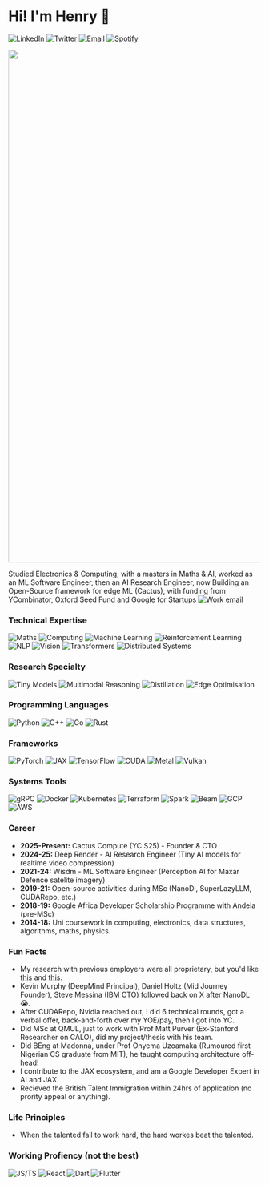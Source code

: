 # Hi! I'm Henry 👋

[![LinkedIn][linkedin-shield]][linkedin-url]
[![Twitter][twitter-shield]][twitter-url]
[![Email][gmail1-shield]][gmail1-url]
[![Spotify][spotify-shield]][spotify-url]

[gmail1-shield]: https://img.shields.io/badge/Gmail-555?style=for-the-badge&logo=gmail&logoColor=white
[gmail1-url]: ndubuakuhenry@gmail.com

[linkedin-shield]: https://img.shields.io/badge/-LinkedIn-black.svg?style=for-the-badge&logo=linkedin&colorB=555
[linkedin-url]: https://linkedin.com/in/henry-ndubuaku-7b6350b8

[twitter-shield]: https://img.shields.io/badge/Twitter-555?style=for-the-badge&logo=twitter&logoColor=555
[twitter-url]: https://twitter.com/hmunachii

[spotify-shield]: https://img.shields.io/badge/Spotify-1ED760?style=for-the-badge&logo=spotify&logoColor=white
[spotify-url]: https://open.spotify.com/playlist/656vFNTyI2ZDsxgdQFaPHA?si=c2ff4aa84f6d42c4


<p align="center">
  <img src="assets/banner.gif" width=1024>
</p>


Studied Electronics & Computing, with a masters in Maths & AI, worked as an ML Software Engineer, then an AI Research Engineer, now Building an Open-Source framework for edge ML (Cactus), with funding from YCombinator, Oxford Seed Fund and Google for Startups [![Work email][gmail2-shield]][gmail-url] 

[gmail2-shield]: https://img.shields.io/badge/henry@cactuscompute.-555?style=flat
[gmail-url]: mailto:henry@cactuscompute.com

### Technical Expertise 
![Maths](https://img.shields.io/badge/Maths-3776AB?style=for-the-badge&logo=tiny&logoColor=white)
![Computing](https://img.shields.io/badge/Computing-6A5ACD?style=for-the-badge&logo=tiny&logoColor=white)
![Machine Learning](https://img.shields.io/badge/Machine_Learning-F9BF3B?style=for-the-badge&logo=tiny&logoColor=white)
![Reinforcement Learning](https://img.shields.io/badge/Reinforcement_Learning-0355FA?style=for-the-badge&logo=tiny&logoColor=white)
![NLP](https://img.shields.io/badge/NLP-4B8BBE?style=for-the-badge&logo=tiny&logoColor=white)
![Vision](https://img.shields.io/badge/Vision-5C3EE8?style=for-the-badge&logo=tiny&logoColor=white)
![Transformers](https://img.shields.io/badge/Transformers-F4900C?style=for-the-badge&logo=tiny&logoColor=white)
![Distributed Systems](https://img.shields.io/badge/Distributed_Systems-326CE5?style=for-the-badge&logo=tiny&logoColor=white)

### Research Specialty 
![Tiny Models](https://img.shields.io/badge/Tiny_Models-FF6F00?style=for-the-badge&logo=tiny&logoColor=white)
![Multimodal Reasoning](https://img.shields.io/badge/Multimodal_Reasoning-F4900C?style=for-the-badge&logo=tiny&logoColor=white)
![Distillation](https://img.shields.io/badge/Distillation-FFD700?style=for-the-badge&logo=tiny&logoColor=white)
![Edge Optimisation](https://img.shields.io/badge/Edge_Optimisation-76B900?style=for-the-badge&logo=tiny&logoColor=white)

### Programming Languages 
![Python](https://img.shields.io/badge/Python-3776AB?style=for-the-badge&logo=python&logoColor=white)
![C++](https://img.shields.io/badge/C/C++-00599C?style=for-the-badge&logo=cplusplus&logoColor=white)
![Go](https://img.shields.io/badge/GoLang-00ADD8?style=for-the-badge&logo=go&logoColor=white)
![Rust](https://img.shields.io/badge/Rust-000000?style=for-the-badge&logo=rust&logoColor=white)

### Frameworks 
![PyTorch](https://img.shields.io/badge/PyTorch-EE4C2C?style=for-the-badge&logo=pytorch&logoColor=white)
![JAX](https://img.shields.io/badge/JAX-6A5ACD?style=for-the-badge&logo=jax&logoColor=white)
![TensorFlow](https://img.shields.io/badge/TensorFlow-FF6F00?style=for-the-badge&logo=tensorflow&logoColor=white)
![CUDA](https://img.shields.io/badge/CUDA-76B900?style=for-the-badge&logo=nvidia&logoColor=white)
![Metal](https://img.shields.io/badge/Metal-A2AAAD?style=for-the-badge&logo=apple&logoColor=white)
![Vulkan](https://img.shields.io/badge/Vulkan-F04A24?style=for-the-badge&logo=vulkan&logoColor=white)

### Systems Tools
![gRPC](https://img.shields.io/badge/gRPC-4285F4?style=for-the-badge&logo=grpc&logoColor=white)
![Docker](https://img.shields.io/badge/Docker-2496ED?style=for-the-badge&logo=docker&logoColor=white)
![Kubernetes](https://img.shields.io/badge/Kubernetes-326CE5?style=for-the-badge&logo=kubernetes&logoColor=white)
![Terraform](https://img.shields.io/badge/Terraform-623CE4?style=for-the-badge&logo=terraform&logoColor=white)
![Spark](https://img.shields.io/badge/Spark-E25A1C?style=for-the-badge&logo=apache-spark&logoColor=white)
![Beam](https://img.shields.io/badge/Beam-F9BF3B?style=for-the-badge&logo=apache-beam&logoColor=white)
![GCP](https://img.shields.io/badge/GCP-4285F4?style=for-the-badge&logo=googlecloud&logoColor=white)
![AWS](https://img.shields.io/badge/AWS-FF9900?style=for-the-badge&logo=amazonaws&logoColor=white)

### Career 
- **2025-Present:** Cactus Compute (YC S25) - Founder & CTO
- **2024-25:** Deep Render - AI Research Engineer (Tiny AI models for realtime video compression)
- **2021-24:** Wisdm - ML Software Engineer (Perception AI for Maxar Defence satelite imagery)
- **2019-21:** Open-source activities during MSc (NanoDl, SuperLazyLLM, CUDARepo, etc.)
- **2018-19:** Google Africa Developer Scholarship Programme with Andela (pre-MSc)
- **2014-18:** Uni coursework in computing, electronics, data structures, algorithms, maths, physics.

### Fun Facts 
- My research with previous employers were all proprietary, but you'd like [this](https://www.biorxiv.org/content/10.1101/2023.07.30.551149v1.full.pdf) and [this](https://www.researchgate.net/profile/Henry_Ndubuaku/publication/373111729_Improving_Creativity_In_Humour_Generation_With_Conditional_Stochastic_Latent-Sampling_Encoders/links/64da4aa4ad846e2882925089/Improving-Creativity-In-Humour-Generation-With-Conditional-Stochastic-Latent-Sampling-Encoders.pdf).
- Kevin Murphy (DeepMind Principal), Daniel Holtz (Mid Journey Founder), Steve Messina (IBM CTO) followed back on X after NanoDL &#x1F62D;.
- After CUDARepo, Nvidia reached out, I did 6 technical rounds, got a verbal offer, back-and-forth over my YOE/pay, then I got into YC.
- Did MSc at QMUL, just to work with Prof Matt Purver (Ex-Stanford Researcher on CALO), did my project/thesis with his team.
- Did BEng at Madonna, under Prof Onyema Uzoamaka (Rumoured first Nigerian CS graduate from MIT), he taught computing architecture off-head!
- I contribute to the JAX ecosystem, and am a Google Developer Expert in AI and JAX.
- Recieved the British Talent Immigration within 24hrs of application (no prority appeal or anything).

### Life Principles
- When the talented fail to work hard, the hard workes beat the talented.

### Working Profiency (not the best)
![JS/TS](https://img.shields.io/badge/JS/TS-F7DF1E?style=for-the-badge&logo=javascript&logoColor=white)
![React](https://img.shields.io/badge/React-61DAFB?style=for-the-badge&logo=react&logoColor=white)
![Dart](https://img.shields.io/badge/Dart-0175C2?style=for-the-badge&logo=dart&logoColor=white)
![Flutter](https://img.shields.io/badge/Flutter-02569B?style=for-the-badge&logo=flutter&logoColor=white)
